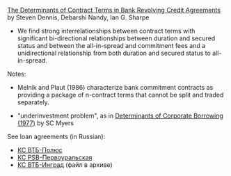 [The Determinants of Contract Terms in Bank Revolving Credit Agreements][rpi]
by Steven Dennis, Debarshi Nandy, Ian G. Sharpe

[rpi]: http://homepages.rpi.edu/home/17/wuq2/public_html/dealscan%20paper/nandy%20sharpe_2000jfqa_the%20determinants%20of%20contract%20terms%20in%20bank%20revolving%20credit%20agreements.pdf


- We find strong interrelationships between contract terms with significant bi-directional relationships between duration and secured status and between the all-in-spread and commitment fees and a unidirectional relationship from both duration and secured status to all-in-spread.

Notes:

- Melnik and Plaut (1986) characterize bank commitment contracts as providing a package of n-contract terms that cannot be split and traded separately.

- "underinvestment problem", as in [Determinants of Corporate Borrowing (1977)](https://www2.bc.edu/thomas-chemmanur/phdfincorp/MF891%20papers/Myers%201977.pdf) by SC Myers

See loan agreements (in Russian):

- [КС ВТБ-Полюс](https://www.google.com/url?sa=t&rct=j&q=&esrc=s&source=web&cd=5&cad=rja&uact=8&ved=2ahUKEwjlxPbK5Y_oAhXnkIsKHR_GBqsQFjAEegQIBxAB&url=http%3A%2F%2Fzakupki.gov.ru%2F223%2Fpurchase%2Fpublic%2Fdownload%2Fdownload.html%3Fid%3D28597854&usg=AOvVaw3UYrO1jKptFe6siAQ-x0AS)
- [КС PSB-Первоуральская](https://www.google.com/url?sa=t&rct=j&q=&esrc=s&source=web&cd=2&cad=rja&uact=8&ved=2ahUKEwjgwMuO5o_oAhXul4sKHegmAisQFjABegQIAhAB&url=http%3A%2F%2Fzakupki.gov.ru%2F223%2Fpurchase%2Fpublic%2Fdownload%2Fdownload.html%3Fid%3D23835703&usg=AOvVaw1qzONNH8dC4HPALM2Nncdm)
- [КС ВТБ-Инград](https://www.google.com/url?sa=t&rct=j&q=&esrc=s&source=web&cd=3&cad=rja&uact=8&ved=2ahUKEwiKwJjs54_oAhXGpYsKHeBbBuYQFjACegQIBhAB&url=https%3A%2F%2Fwww.e-disclosure.ru%2Fportal%2FFileLoad.ashx%3FFileid%3D1556347&usg=AOvVaw2K3kMKawtfYmr48DKnGify) (файл в архиве)
